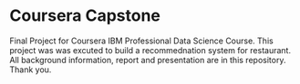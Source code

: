# Coursera Capstone
Final Project for Coursera IBM Professional Data Science Course.
This project was was excuted to build a recommednation system for restaurant.
All background information, report and presentation are in this repository.
Thank you.
